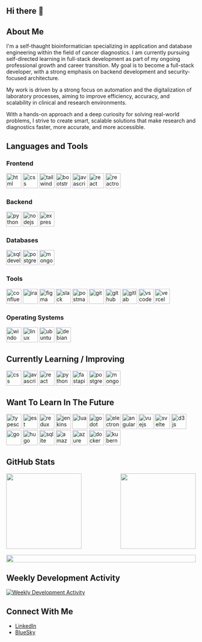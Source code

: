 ## Hi there 👋

## About Me

I'm a self-thaught bioinformatician specializing in application and database engineering within the field of cancer diagnostics. I am currently pursuing self-directed learning in full-stack development as part of my ongoing professional growth and career transition. My goal is to become a full-stack developer, with a strong emphasis on backend development and security-focused architecture.

My work is driven by a strong focus on automation and the digitalization of laboratory processes, aiming to improve efficiency, accuracy, and scalability in clinical and research environments.

With a hands-on approach and a deep curiosity for solving real-world problems, I strive to create smart, scalable solutions that make research and diagnostics faster, more accurate, and more accessible.

## Languages and Tools

### Frontend

<img src="https://cdn.jsdelivr.net/gh/devicons/devicon@latest/icons/html5/html5-original.svg" alt="html" width="40" height="40"/>
<img src="https://cdn.jsdelivr.net/gh/devicons/devicon@latest/icons/css3/css3-original.svg" alt="css" width="40" height="40"/>
<img src="https://cdn.jsdelivr.net/gh/devicons/devicon@latest/icons/tailwindcss/tailwindcss-original.svg" alt="tailwindcss" width="40" height="40"/>
<img src="https://cdn.jsdelivr.net/gh/devicons/devicon@latest/icons/bootstrap/bootstrap-original.svg" alt="bootstrap" width="40" >
<img src="https://cdn.jsdelivr.net/gh/devicons/devicon@latest/icons/javascript/javascript-original.svg" alt="javascript" width="40" height="40"/>
<img src="https://cdn.jsdelivr.net/gh/devicons/devicon@latest/icons/react/react-original.svg" alt="react" width="40" height="40"/>
<img src="https://cdn.jsdelivr.net/gh/devicons/devicon@latest/icons/reactrouter/reactrouter-original.svg" alt="reactrouter" width="40" height="40"/>

### Backend

<img src="https://cdn.jsdelivr.net/gh/devicons/devicon@latest/icons/python/python-original.svg" alt="python" width="40" height="40"/>
<img src="https://cdn.jsdelivr.net/gh/devicons/devicon@latest/icons/nodejs/nodejs-original.svg" alt="nodejs" width="40" height="40"/>
<img src="https://cdn.jsdelivr.net/gh/devicons/devicon@latest/icons/express/express-original.svg" alt="express" width="40" height="40"/>
<!-- 
- Vite x
- Parcel
 -->

### Databases

<img src="https://cdn.jsdelivr.net/gh/devicons/devicon@latest/icons/sqldeveloper/sqldeveloper-original.svg" alt="sqldeveloper" width="40" height="40"/>
<img src="https://cdn.jsdelivr.net/gh/devicons/devicon@latest/icons/postgresql/postgresql-original.svg" alt="postgresql" width="40" height="40"/>
<img src="https://cdn.jsdelivr.net/gh/devicons/devicon@latest/icons/mongodb/mongodb-original.svg" alt="mongodb" width="40" height="40"/>

### Tools

<img src="https://cdn.jsdelivr.net/gh/devicons/devicon@latest/icons/confluence/confluence-original.svg" alt="confluence" width="40" height="40"/>
<img src="https://cdn.jsdelivr.net/gh/devicons/devicon@latest/icons/jira/jira-original.svg" alt="jira" width="40" height="40"/>
<img src="https://cdn.jsdelivr.net/gh/devicons/devicon@latest/icons/figma/figma-original.svg" alt="figma" width="40" height="40"/>
<img src="https://cdn.jsdelivr.net/gh/devicons/devicon@latest/icons/slack/slack-original.svg" alt="slack" width="40" height="40"/>
<img src="https://cdn.jsdelivr.net/gh/devicons/devicon@latest/icons/postman/postman-original.svg" alt="postman" width="40" height="40"/>
<img src="https://cdn.jsdelivr.net/gh/devicons/devicon@latest/icons/git/git-original.svg" alt="git" width="40" height="40"/>
<img src="https://cdn.jsdelivr.net/gh/devicons/devicon@latest/icons/github/github-original.svg" alt="github" width="40" height="40"/>
<img src="https://cdn.jsdelivr.net/gh/devicons/devicon@latest/icons/gitlab/gitlab-original.svg" alt="gitlab" width="40" height="40"/>
<img src="https://cdn.jsdelivr.net/gh/devicons/devicon@latest/icons/vscode/vscode-original.svg" alt="vscode" width="40" height="40"/>
<img src="https://cdn.jsdelivr.net/gh/devicons/devicon@latest/icons/vercel/vercel-original.svg" alt="vercel" width="40" height="40"/>
<!-- 
- Ionic
- Adobe Illustrator x
- Photoshop x
- Affinity Designer
- Affinity Photo
- OBS
- Markdown x
- Trello x
- uml x
- render
 -->

<!--
- Past
- PHP x
- Pascal
- Delphi
- MySQL x
- Oracle
- Powershell x
- Bash  x
 -->

### Operating Systems

<img src="https://cdn.jsdelivr.net/gh/devicons/devicon@latest/icons/windows11/windows11-original.svg" alt="windows" width="40" height="40"/>
<img src="https://cdn.jsdelivr.net/gh/devicons/devicon@latest/icons/linux/linux-original.svg" alt="linux" width="40" height="40"/>
<img src="https://cdn.jsdelivr.net/gh/devicons/devicon@latest/icons/ubuntu/ubuntu-original.svg" alt="ubuntu" width="40" height="40"/>
<img src="https://cdn.jsdelivr.net/gh/devicons/devicon@latest/icons/debian/debian-original.svg" alt="debian" width="40" height="40"/>

<!--
- Raspberrypi x
- Arduino
 -->

## Currently Learning / Improving

<img src="https://cdn.jsdelivr.net/gh/devicons/devicon@latest/icons/css3/css3-original.svg" alt="css" width="40" height="40"/>
<img src="https://cdn.jsdelivr.net/gh/devicons/devicon@latest/icons/javascript/javascript-original.svg" alt="javascript" width="40" height="40"/>
<img src="https://cdn.jsdelivr.net/gh/devicons/devicon@latest/icons/react/react-original.svg" alt="react" width="40" height="40"/>
<img src="https://cdn.jsdelivr.net/gh/devicons/devicon@latest/icons/python/python-original.svg" alt="python" width="40" height="40"/>
<img src="https://cdn.jsdelivr.net/gh/devicons/devicon@latest/icons/fastapi/fastapi-original.svg" alt="fastapi" width="40" height="40"/>
<img src="https://cdn.jsdelivr.net/gh/devicons/devicon@latest/icons/postgresql/postgresql-original.svg" alt="postgresql" width="40" height="40"/>
<img src="https://cdn.jsdelivr.net/gh/devicons/devicon@latest/icons/mongodb/mongodb-original.svg" alt="mongodb" width="40" height="40"/>

## Want To Learn In The Future

<img src="https://cdn.jsdelivr.net/gh/devicons/devicon@latest/icons/typescript/typescript-original.svg" alt="typescript" width="40" height="40"/>
<img src="https://cdn.jsdelivr.net/gh/devicons/devicon@latest/icons/jest/jest-plain.svg" alt="jest" width="40" height="40"/>
<img src="https://cdn.jsdelivr.net/gh/devicons/devicon@latest/icons/redux/redux-original.svg" alt="redux" width="40" height="40"/>
<img src="https://cdn.jsdelivr.net/gh/devicons/devicon@latest/icons/jenkins/jenkins-original.svg" alt="jenkins" width="40" height="40"/>
<img src="https://cdn.jsdelivr.net/gh/devicons/devicon@latest/icons/lua/lua-original.svg" alt="lua" width="40" height="40"/>
<img src="https://cdn.jsdelivr.net/gh/devicons/devicon@latest/icons/godot/godot-original.svg" alt="godot" width="40" height="40"/>
<img src="https://cdn.jsdelivr.net/gh/devicons/devicon@latest/icons/electron/electron-original.svg" alt="electron" width="40" height="40"/>
<img src="https://cdn.jsdelivr.net/gh/devicons/devicon@latest/icons/angular/angular-original.svg" alt="angular" width="40" height="40"/>
<img src="https://cdn.jsdelivr.net/gh/devicons/devicon@latest/icons/vuejs/vuejs-original.svg" alt="vuejs" width="40" height="40"/>
<img src="https://cdn.jsdelivr.net/gh/devicons/devicon@latest/icons/svelte/svelte-original.svg" alt="svelte" width="40" height="40"/>
<img src="https://cdn.jsdelivr.net/gh/devicons/devicon@latest/icons/d3js/d3js-original.svg" alt="d3js" width="40" height="40"/>
<img src="https://cdn.jsdelivr.net/gh/devicons/devicon@latest/icons/go/go-original-wordmark.svg" alt="go" width="40" height="40"/>
<img src="https://cdn.jsdelivr.net/gh/devicons/devicon@latest/icons/hugo/hugo-original.svg" alt="hugo" width="40" height="40"/>
<img src="https://cdn.jsdelivr.net/gh/devicons/devicon@latest/icons/sqlite/sqlite-original.svg" alt="sqlite" width="40" height="40"/>
<img src="https://cdn.jsdelivr.net/gh/devicons/devicon@latest/icons/amazonwebservices/amazonwebservices-plain-wordmark.svg" alt="amazonwebservices" width="40" height="40"/>
<img src="https://cdn.jsdelivr.net/gh/devicons/devicon@latest/icons/azure/azure-original.svg" alt="azure" width="40" height="40"/>
<img src="https://cdn.jsdelivr.net/gh/devicons/devicon@latest/icons/docker/docker-original.svg" alt="docker" width="40" height="40"/>
<img src="https://cdn.jsdelivr.net/gh/devicons/devicon@latest/icons/kubernetes/kubernetes-original.svg" alt="kubernetes" width="40" height="40"/>

<!--
- Java x
- vitest x
- Terraform
- Spring x Boot
- Pytest x
 -->

## GitHub Stats

 <div style="display: flex; flex-direction: column; flex; gap: 1rem;">
    <div style="display: flex; flex-direction: row; flex; gap: 1rem; justify-content: space-between;">
        <img height=200 src="https://github-readme-stats-amber-kappa-46.vercel.app/api?username=pellia&show_icons=github&hide_icon=true" />
        <img height=200 src="https://github-readme-stats-amber-kappa-46.vercel.app/api/top-langs?username=pellia&layout=compact&langs_count=6&card_width=300" />
    </div>
    <img style="width: 100%" src="https://streak-stats.demolab.com?user=pellia&mode=daily&card_width=700&card_height=200)">
 </div>

## Weekly Development Activity

[![Weekly Development Activity](https://github-readme-stats-amber-kappa-46.vercel.app/api/wakatime?username=pellia)](https://github.com/pellia/github-readme-stats)

## Connect With Me

-   [LinkedIn](https://www.linkedin.com/in/dev-rupinder-singh/)
-   [BlueSky](https://bsky.app/profile/devpellia.bsky.social)
